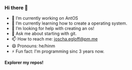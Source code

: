 ### Hi there 👋


- 🔭 I’m currently working on AntOS
- 🌱 I’m currently learning how to create a operating system.
- 🤔 I’m looking for help with creating an os!
- 💬 Ask me about starting with git.
- 📫 How to reach me: joscha.egloff@pm.me
- 😄 Pronouns: he/hinm
- ⚡ Fun fact: I'm programming sinc 3 years now.

**Explorer my repos!**
